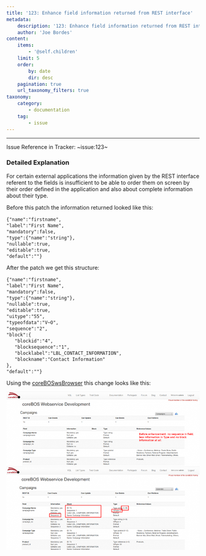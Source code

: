 ```yaml
---
title: '123: Enhance field information returned from REST interface'
metadata:
    description: '123: Enhance field information returned from REST interface'
    author: 'Joe Bordes'
content:
    items:
        - '@self.children'
    limit: 5
    order:
        by: date
        dir: desc
    pagination: true
    url_taxonomy_filters: true
taxonomy:
    category:
        - documentation
    tag:
        - issue
---
```

---
Issue Reference in Tracker: ~issue:123~

### Detailed Explanation

For certain external applications the information given by the REST interface referent to the fields is insufficient to be able to order them on screen by their order defined in the application and also about complete information about their type.

Before this patch the information returned looked like this:

```
{"name":"firstname",
"label":"First Name",
"mandatory":false,
"type":{"name":"string"},
"nullable":true,
"editable":true,
"default":""}
```

After the patch we get this structure: 

```
{"name":"firstname",
"label":"First Name",
"mandatory":false,
"type":{"name":"string"},
"nullable":true,
"editable":true,
"uitype":"55",
"typeofdata":"V~O",
"sequence":"2",
"block":{
   "blockid":"4",
   "blocksequence":"1",
   "blocklabel":"LBL_CONTACT_INFORMATION",
   "blockname":"Contact Information"
},
"default":""}
```

Using the [coreBOSwsBrowser](https://github.com/tsolucio/coreBOSwsDevelopment) this change looks like this:

![](coreboswsfieldinfonormal.png?width=100%)
![](coreboswsfieldinfoextended.png?width=100%)
